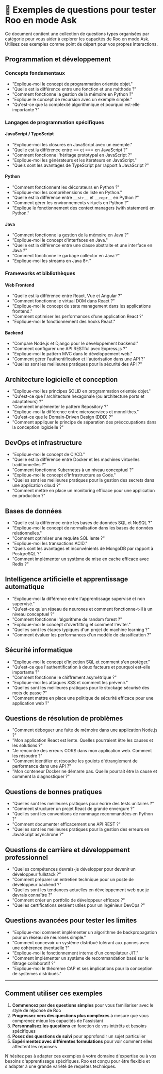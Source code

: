 # 💬 Exemples de questions pour tester Roo en mode Ask

Ce document contient une collection de questions types organisées par catégorie pour vous aider à explorer les capacités de Roo en mode Ask. Utilisez ces exemples comme point de départ pour vos propres interactions.

## Programmation et développement

### Concepts fondamentaux

- "Explique-moi le concept de programmation orientée objet."
- "Quelle est la différence entre une fonction et une méthode ?"
- "Comment fonctionne la gestion de la mémoire en Python ?"
- "Explique le concept de récursion avec un exemple simple."
- "Qu'est-ce que la complexité algorithmique et pourquoi est-elle importante ?"

### Langages de programmation spécifiques

#### JavaScript / TypeScript
- "Explique-moi les closures en JavaScript avec un exemple."
- "Quelle est la différence entre == et === en JavaScript ?"
- "Comment fonctionne l'héritage prototypal en JavaScript ?"
- "Explique-moi les générateurs et les itérateurs en JavaScript."
- "Quels sont les avantages de TypeScript par rapport à JavaScript ?"

#### Python
- "Comment fonctionnent les décorateurs en Python ?"
- "Explique-moi les compréhensions de liste en Python."
- "Quelle est la différence entre `__str__` et `__repr__` en Python ?"
- "Comment gérer les environnements virtuels en Python ?"
- "Explique le fonctionnement des context managers (with statement) en Python."

#### Java
- "Comment fonctionne la gestion de la mémoire en Java ?"
- "Explique-moi le concept d'interfaces en Java."
- "Quelle est la différence entre une classe abstraite et une interface en Java ?"
- "Comment fonctionne le garbage collector en Java ?"
- "Explique-moi les streams en Java 8+."

### Frameworks et bibliothèques

#### Web Frontend
- "Quelle est la différence entre React, Vue et Angular ?"
- "Comment fonctionne le virtual DOM dans React ?"
- "Explique-moi le concept de state management dans les applications frontend."
- "Comment optimiser les performances d'une application React ?"
- "Explique-moi le fonctionnement des hooks React."

#### Backend
- "Compare Node.js et Django pour le développement backend."
- "Comment configurer une API RESTful avec Express.js ?"
- "Explique-moi le pattern MVC dans le développement web."
- "Comment gérer l'authentification et l'autorisation dans une API ?"
- "Quelles sont les meilleures pratiques pour la sécurité des API ?"

## Architecture logicielle et conception

- "Explique-moi les principes SOLID en programmation orientée objet."
- "Qu'est-ce que l'architecture hexagonale (ou architecture ports et adaptateurs) ?"
- "Comment implémenter le pattern Repository ?"
- "Explique-moi la différence entre microservices et monolithes."
- "Qu'est-ce que le Domain-Driven Design (DDD) ?"
- "Comment appliquer le principe de séparation des préoccupations dans la conception logicielle ?"

## DevOps et infrastructure

- "Explique-moi le concept de CI/CD."
- "Quelle est la différence entre Docker et les machines virtuelles traditionnelles ?"
- "Comment fonctionne Kubernetes à un niveau conceptuel ?"
- "Explique-moi le concept d'Infrastructure as Code."
- "Quelles sont les meilleures pratiques pour la gestion des secrets dans une application cloud ?"
- "Comment mettre en place un monitoring efficace pour une application en production ?"

## Bases de données

- "Quelle est la différence entre les bases de données SQL et NoSQL ?"
- "Explique-moi le concept de normalisation dans les bases de données relationnelles."
- "Comment optimiser une requête SQL lente ?"
- "Explique-moi les transactions ACID."
- "Quels sont les avantages et inconvénients de MongoDB par rapport à PostgreSQL ?"
- "Comment implémenter un système de mise en cache efficace avec Redis ?"

## Intelligence artificielle et apprentissage automatique

- "Explique-moi la différence entre l'apprentissage supervisé et non supervisé."
- "Qu'est-ce qu'un réseau de neurones et comment fonctionne-t-il à un niveau conceptuel ?"
- "Comment fonctionne l'algorithme de random forest ?"
- "Explique-moi le concept d'overfitting et comment l'éviter."
- "Quelles sont les étapes typiques d'un projet de machine learning ?"
- "Comment évaluer les performances d'un modèle de classification ?"

## Sécurité informatique

- "Explique-moi le concept d'injection SQL et comment s'en protéger."
- "Qu'est-ce que l'authentification à deux facteurs et pourquoi est-elle importante ?"
- "Comment fonctionne le chiffrement asymétrique ?"
- "Explique-moi les attaques XSS et comment les prévenir."
- "Quelles sont les meilleures pratiques pour le stockage sécurisé des mots de passe ?"
- "Comment mettre en place une politique de sécurité efficace pour une application web ?"

## Questions de résolution de problèmes

- "Comment déboguer une fuite de mémoire dans une application Node.js ?"
- "Mon application React est lente. Quelles pourraient être les causes et les solutions ?"
- "Je rencontre des erreurs CORS dans mon application web. Comment les résoudre ?"
- "Comment identifier et résoudre les goulots d'étranglement de performance dans une API ?"
- "Mon conteneur Docker ne démarre pas. Quelle pourrait être la cause et comment la diagnostiquer ?"

## Questions de bonnes pratiques

- "Quelles sont les meilleures pratiques pour écrire des tests unitaires ?"
- "Comment structurer un projet React de grande envergure ?"
- "Quelles sont les conventions de nommage recommandées en Python ?"
- "Comment documenter efficacement une API REST ?"
- "Quelles sont les meilleures pratiques pour la gestion des erreurs en JavaScript asynchrone ?"

## Questions de carrière et développement professionnel

- "Quelles compétences devrais-je développer pour devenir un développeur fullstack ?"
- "Comment préparer un entretien technique pour un poste de développeur backend ?"
- "Quelles sont les tendances actuelles en développement web que je devrais connaître ?"
- "Comment créer un portfolio de développeur efficace ?"
- "Quelles certifications seraient utiles pour un ingénieur DevOps ?"

## Questions avancées pour tester les limites

- "Explique-moi comment implémenter un algorithme de backpropagation pour un réseau de neurones simple."
- "Comment concevoir un système distribué tolérant aux pannes avec une cohérence éventuelle ?"
- "Explique-moi le fonctionnement interne d'un compilateur JIT."
- "Comment implémenter un système de recommandation basé sur le filtrage collaboratif ?"
- "Explique-moi le théorème CAP et ses implications pour la conception de systèmes distribués."

---

## Comment utiliser ces exemples

1. **Commencez par des questions simples** pour vous familiariser avec le style de réponse de Roo
2. **Progressez vers des questions plus complexes** à mesure que vous comprenez mieux les capacités de l'assistant
3. **Personnalisez les questions** en fonction de vos intérêts et besoins spécifiques
4. **Posez des questions de suivi** pour approfondir un sujet particulier
5. **Expérimentez avec différentes formulations** pour voir comment elles affectent les réponses

N'hésitez pas à adapter ces exemples à votre domaine d'expertise ou à vos besoins d'apprentissage spécifiques. Roo est conçu pour être flexible et s'adapter à une grande variété de requêtes techniques.